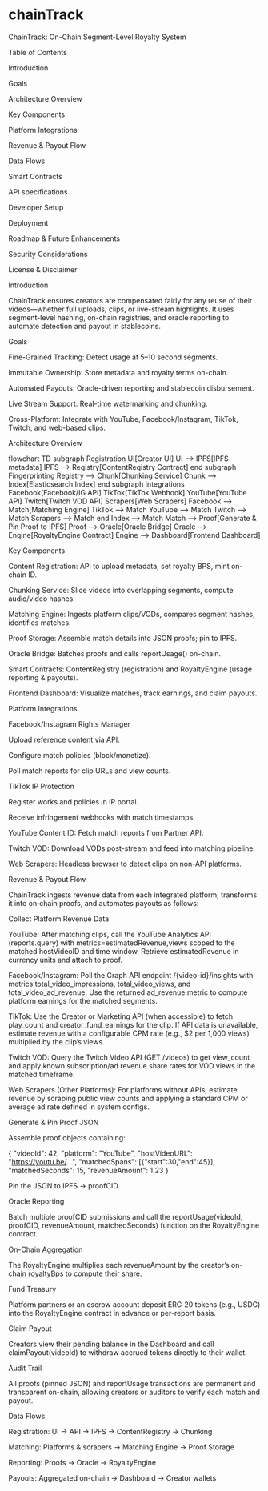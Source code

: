 ﻿# chainTrack
 
ChainTrack: On-Chain Segment-Level Royalty System

Table of Contents

Introduction

Goals

Architecture Overview

Key Components

Platform Integrations

Revenue & Payout Flow

Data Flows

Smart Contracts

API specifications

Developer Setup

Deployment

Roadmap & Future Enhancements

Security Considerations

License & Disclaimer

Introduction

ChainTrack ensures creators are compensated fairly for any reuse of their videos—whether full uploads, clips, or live-stream highlights. It uses segment-level hashing, on-chain registries, and oracle reporting to automate detection and payout in stablecoins.

Goals

Fine-Grained Tracking: Detect usage at 5–10 second segments.

Immutable Ownership: Store metadata and royalty terms on-chain.

Automated Payouts: Oracle-driven reporting and stablecoin disbursement.

Live Stream Support: Real-time watermarking and chunking.

Cross-Platform: Integrate with YouTube, Facebook/Instagram, TikTok, Twitch, and web-based clips.

Architecture Overview

flowchart TD
  subgraph Registration
    UI[Creator UI]
    UI --> IPFS[IPFS metadata]
    IPFS --> Registry[ContentRegistry Contract]
  end
  subgraph Fingerprinting
    Registry --> Chunk[Chunking Service]
    Chunk --> Index[Elasticsearch Index]
  end
  subgraph Integrations
    Facebook[Facebook/IG API]
    TikTok[TikTok Webhook]
    YouTube[YouTube API]
    Twitch[Twitch VOD API]
    Scrapers[Web Scrapers]
    Facebook --> Match[Matching Engine]
    TikTok --> Match
    YouTube --> Match
    Twitch --> Match
    Scrapers --> Match
  end
  Index --> Match
  Match --> Proof[Generate & Pin Proof to IPFS]
  Proof --> Oracle[Oracle Bridge]
  Oracle --> Engine[RoyaltyEngine Contract]
  Engine --> Dashboard[Frontend Dashboard]

Key Components

Content Registration: API to upload metadata, set royalty BPS, mint on-chain ID.

Chunking Service: Slice videos into overlapping segments, compute audio/video hashes.

Matching Engine: Ingests platform clips/VODs, compares segment hashes, identifies matches.

Proof Storage: Assemble match details into JSON proofs; pin to IPFS.

Oracle Bridge: Batches proofs and calls reportUsage() on-chain.

Smart Contracts: ContentRegistry (registration) and RoyaltyEngine (usage reporting & payouts).

Frontend Dashboard: Visualize matches, track earnings, and claim payouts.

Platform Integrations

Facebook/Instagram Rights Manager

Upload reference content via API.

Configure match policies (block/monetize).

Poll match reports for clip URLs and view counts.

TikTok IP Protection

Register works and policies in IP portal.

Receive infringement webhooks with match timestamps.

YouTube Content ID: Fetch match reports from Partner API.

Twitch VOD: Download VODs post-stream and feed into matching pipeline.

Web Scrapers: Headless browser to detect clips on non-API platforms.

Revenue & Payout Flow

ChainTrack ingests revenue data from each integrated platform, transforms it into on‑chain proofs, and automates payouts as follows:

Collect Platform Revenue Data

YouTube: After matching clips, call the YouTube Analytics API (reports.query) with metrics=estimatedRevenue,views scoped to the matched hostVideoID and time window. Retrieve estimatedRevenue in currency units and attach to proof.

Facebook/Instagram: Poll the Graph API endpoint /{video-id}/insights with metrics total_video_impressions, total_video_views, and total_video_ad_revenue. Use the returned ad_revenue metric to compute platform earnings for the matched segments.

TikTok: Use the Creator or Marketing API (when accessible) to fetch play_count and creator_fund_earnings for the clip. If API data is unavailable, estimate revenue with a configurable CPM rate (e.g., $2 per 1,000 views) multiplied by the clip’s views.

Twitch VOD: Query the Twitch Video API (GET /videos) to get view_count and apply known subscription/ad revenue share rates for VOD views in the matched timeframe.

Web Scrapers (Other Platforms): For platforms without APIs, estimate revenue by scraping public view counts and applying a standard CPM or average ad rate defined in system configs.

Generate & Pin Proof JSON

Assemble proof objects containing:

{
  "videoId": 42,
  "platform": "YouTube",
  "hostVideoURL": "https://youtu.be/...",
  "matchedSpans": [{"start":30,"end":45}],
  "matchedSeconds": 15,
  "revenueAmount": 1.23
}

Pin the JSON to IPFS → proofCID.

Oracle Reporting

Batch multiple proofCID submissions and call the reportUsage(videoId, proofCID, revenueAmount, matchedSeconds) function on the RoyaltyEngine contract.

On-Chain Aggregation

The RoyaltyEngine multiplies each revenueAmount by the creator’s on-chain royaltyBps to compute their share.

Fund Treasury

Platform partners or an escrow account deposit ERC‑20 tokens (e.g., USDC) into the RoyaltyEngine contract in advance or per-report basis.

Claim Payout

Creators view their pending balance in the Dashboard and call claimPayout(videoId) to withdraw accrued tokens directly to their wallet.

Audit Trail

All proofs (pinned JSON) and reportUsage transactions are permanent and transparent on-chain, allowing creators or auditors to verify each match and payout.

Data Flows

Registration: UI → API → IPFS → ContentRegistry → Chunking

Matching: Platforms & scrapers → Matching Engine → Proof Storage

Reporting: Proofs → Oracle → RoyaltyEngine

Payouts: Aggregated on-chain → Dashboard → Creator wallets
